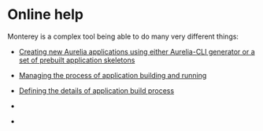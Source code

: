 # Online help

Monterey is a complex tool being able to do many very different things:

- [Creating new Aurelia applications using either Aurelia-CLI generator or a set of prebuilt application skeletons](./content/creating_new_application.html)

- [Managing the process of application building and running]()

- [Defining the details of application build process ]()

- []()

- []()
